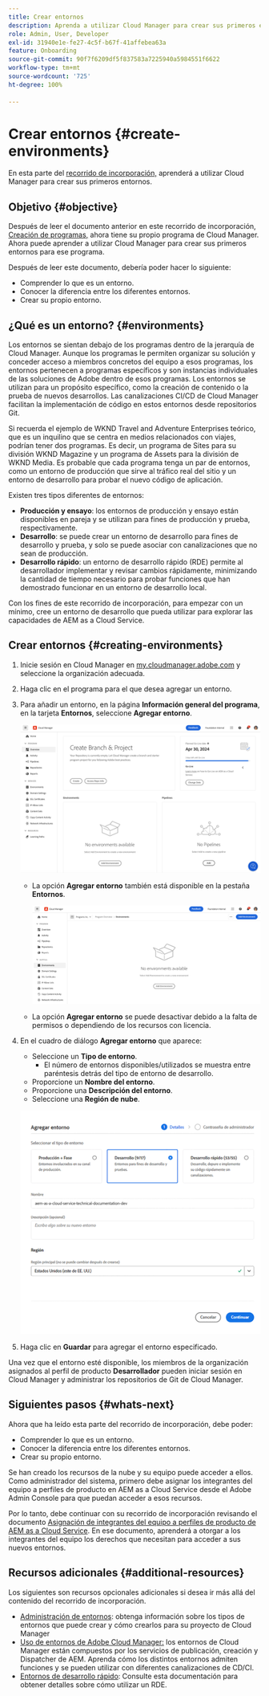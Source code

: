 ```yaml
---
title: Crear entornos
description: Aprenda a utilizar Cloud Manager para crear sus primeros entornos.
role: Admin, User, Developer
exl-id: 31940e1e-fe27-4c5f-b67f-41affebea63a
feature: Onboarding
source-git-commit: 90f7f6209df5f837583a7225940a5984551f6622
workflow-type: tm+mt
source-wordcount: '725'
ht-degree: 100%

---
```


# Crear entornos {#create-environments}

En esta parte del [recorrido de incorporación,](overview.md) aprenderá a utilizar Cloud Manager para crear sus primeros entornos.

## Objetivo {#objective}

Después de leer el documento anterior en este recorrido de incorporación, [Creación de programas,](create-program.md) ahora tiene su propio programa de Cloud Manager. Ahora puede aprender a utilizar Cloud Manager para crear sus primeros entornos para ese programa.

Después de leer este documento, debería poder hacer lo siguiente:

* Comprender lo que es un entorno.
* Conocer la diferencia entre los diferentes entornos.
* Crear su propio entorno.

## ¿Qué es un entorno? {#environments}

Los entornos se sientan debajo de los programas dentro de la jerarquía de Cloud Manager. Aunque los programas le permiten organizar su solución y conceder acceso a miembros concretos del equipo a esos programas, los entornos pertenecen a programas específicos y son instancias individuales de las soluciones de Adobe dentro de esos programas. Los entornos se utilizan para un propósito específico, como la creación de contenido o la prueba de nuevos desarrollos. Las canalizaciones CI/CD de Cloud Manager facilitan la implementación de código en estos entornos desde repositorios Git.

Si recuerda el ejemplo de WKND Travel and Adventure Enterprises teórico, que es un inquilino que se centra en medios relacionados con viajes, podrían tener dos programas. Es decir, un programa de Sites para su división WKND Magazine y un programa de Assets para la división de WKND Media. Es probable que cada programa tenga un par de entornos, como un entorno de producción que sirve al tráfico real del sitio y un entorno de desarrollo para probar el nuevo código de aplicación.

Existen tres tipos diferentes de entornos:

* **Producción y ensayo**: los entornos de producción y ensayo están disponibles en pareja y se utilizan para fines de producción y prueba, respectivamente.
* **Desarrollo**: se puede crear un entorno de desarrollo para fines de desarrollo y prueba, y solo se puede asociar con canalizaciones que no sean de producción.
* **Desarrollo rápido**: un entorno de desarrollo rápido (RDE) permite al desarrollador implementar y revisar cambios rápidamente, minimizando la cantidad de tiempo necesario para probar funciones que han demostrado funcionar en un entorno de desarrollo local.

Con los fines de este recorrido de incorporación, para empezar con un mínimo, cree un entorno de desarrollo que pueda utilizar para explorar las capacidades de AEM as a Cloud Service.

## Crear entornos {#creating-environments}

1. Inicie sesión en Cloud Manager en [my.cloudmanager.adobe.com](https://my.cloudmanager.adobe.com/) y seleccione la organización adecuada.

1. Haga clic en el programa para el que desea agregar un entorno.

1. Para añadir un entorno, en la página **Información general del programa**, en la tarjeta **Entornos**, seleccione **Agregar entorno**.

   ![Tarjeta Entornos](/help/implementing/cloud-manager/assets/no-environments.png)

   * La opción **Agregar entorno** también está disponible en la pestaña **Entornos**.

     ![Pestaña Entornos](/help/implementing/cloud-manager/assets/environments-tab.png)

   * La opción **Agregar entorno** se puede desactivar debido a la falta de permisos o dependiendo de los recursos con licencia.

1. En el cuadro de diálogo **Agregar entorno** que aparece:

   * Seleccione un **Tipo de entorno**.
      * El número de entornos disponibles/utilizados se muestra entre paréntesis detrás del tipo de entorno de desarrollo.
   * Proporcione un **Nombre del entorno**.
   * Proporcione una **Descripción del entorno**.
   * Seleccione una **Región de nube**.

   ![Cuadro de diálogo Agregar entorno](/help/implementing/cloud-manager/assets/add-environment2.png)

1. Haga clic en **Guardar** para agregar el entorno especificado.

Una vez que el entorno esté disponible, los miembros de la organización asignados al perfil de producto **Desarrollador** pueden iniciar sesión en Cloud Manager y administrar los repositorios de Git de Cloud Manager.

## Siguientes pasos {#whats-next}

Ahora que ha leído esta parte del recorrido de incorporación, debe poder:

* Comprender lo que es un entorno.
* Conocer la diferencia entre los diferentes entornos.
* Crear su propio entorno.

Se han creado los recursos de la nube y su equipo puede acceder a ellos. Como administrador del sistema, primero debe asignar los integrantes del equipo a perfiles de producto en AEM as a Cloud Service desde el Adobe Admin Console para que puedan acceder a esos recursos.

Por lo tanto, debe continuar con su recorrido de incorporación revisando el documento [Asignación de integrantes del equipo a perfiles de producto de AEM as a Cloud Service](assign-profiles-aem.md). En ese documento, aprenderá a otorgar a los integrantes del equipo los derechos que necesitan para acceder a sus nuevos entornos.

## Recursos adicionales {#additional-resources}

Los siguientes son recursos opcionales adicionales si desea ir más allá del contenido del recorrido de incorporación.

* [Administración de entornos](/help/implementing/cloud-manager/manage-environments.md): obtenga información sobre los tipos de entornos que puede crear y cómo crearlos para su proyecto de Cloud Manager
* [Uso de entornos de Adobe Cloud Manager:](https://experienceleague.adobe.com/docs/experience-manager-learn/cloud-service/cloud-manager/environments.html?lang=es) los entornos de Cloud Manager están compuestos por los servicios de publicación, creación y Dispatcher de AEM. Aprenda cómo los distintos entornos admiten funciones y se pueden utilizar con diferentes canalizaciones de CD/CI.
* [Entornos de desarrollo rápido](/help/implementing/developing/introduction/rapid-development-environments.md): Consulte esta documentación para obtener detalles sobre cómo utilizar un RDE.
<!-- ERROR: Not Found (HTTP error 404) * [AEM Champion Tips and Tricks - Cloud Manager Environment Types](https://experienceleague.adobe.com/docs/experience-manager-learn/cloud-service/expert-resources/aem-champions/environment-types.md) - Watch this video for an overview of Cloud Manager environment types from an AEM champion. -->

